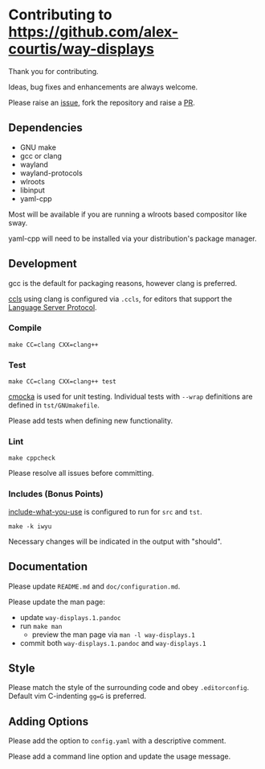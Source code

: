 # Contributing to https://github.com/alex-courtis/way-displays

Thank you for contributing.

Ideas, bug fixes and enhancements are always welcome.

Please raise an [issue](https://github.com/alex-courtis/way-displays/issues), fork the repository and raise a [PR](https://github.com/alex-courtis/way-displays/pulls).

## Dependencies

* GNU make
* gcc or clang
* wayland
* wayland-protocols
* wlroots
* libinput
* yaml-cpp

Most will be available if you are running a wlroots based compositor like sway.

yaml-cpp will need to be installed via your distribution's package manager.

## Development

gcc is the default for packaging reasons, however clang is preferred.

[ccls](https://github.com/MaskRay/ccls) using clang is configured via `.ccls`, for editors that support the [Language Server Protocol](https://microsoft.github.io/language-server-protocol/).

### Compile

`make CC=clang CXX=clang++`

### Test

`make CC=clang CXX=clang++ test`

[cmocka](https://cmocka.org/) is used for unit testing. Individual tests with `--wrap` definitions are defined in `tst/GNUmakefile`.

Please add tests when defining new functionality.

### Lint

`make cppcheck`

Please resolve all issues before committing.

### Includes (Bonus Points)

[include-what-you-use](https://include-what-you-use.org/) is configured to run for `src` and `tst`.

`make -k iwyu`

Necessary changes will be indicated in the output with "should".

## Documentation

Please update `README.md` and `doc/configuration.md`.

Please update the man page:
* update `way-displays.1.pandoc`
* run `make man`
  * preview the man page via `man -l way-displays.1`
* commit both `way-displays.1.pandoc` and `way-displays.1`

## Style

Please match the style of the surrounding code and obey `.editorconfig`. Default vim C-indenting `gg=G` is preferred.

## Adding Options

Please add the option to `config.yaml` with a descriptive comment.

Please add a command line option and update the usage message.

